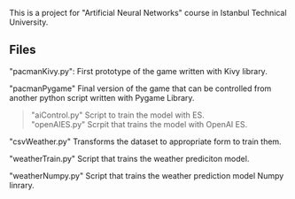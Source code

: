 This is a project for "Artificial Neural Networks" course in Istanbul Technical University.

## Files
"pacmanKivy.py": First prototype of the game written with Kivy library. 

"pacmanPygame" Final version of the game that can be controlled from another python script written with Pygame Library. <br />
  > "aiControl.py" Script to train the model with ES. <br />
  > "openAIES.py" Scrpit that trains the model with OpenAI ES. <br />
  
"csvWeather.py" Transforms the dataset to appropriate form to train them.

"weatherTrain.py" Script that trains the weather prediciton model.

"weatherNumpy.py" Script that trains the weather prediction model Numpy linrary.
